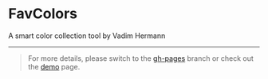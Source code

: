 # FavColors

A smart color collection tool by Vadim Hermann

---

> For more details, please switch to the [gh-pages](https://github.com/Vaddo/FavColors/tree/gh-pages) branch or 
check out the [demo](http://vaddo.github.io/FavColors) page.